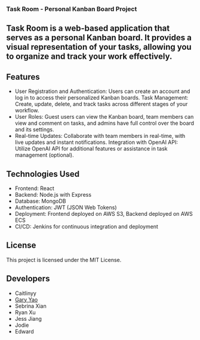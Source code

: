 ### Task Room - Personal Kanban Board Project

## Task Room is a web-based application that serves as a personal Kanban board. It provides a visual representation of your tasks, allowing you to organize and track your work effectively.

## Features

- User Registration and Authentication: Users can create an account and log in to access their personalized Kanban boards.
  Task Management: Create, update, delete, and track tasks across different stages of your workflow.
- User Roles: Guest users can view the Kanban board, team members can view and comment on tasks, and admins have full control over the board and its settings.
- Real-time Updates: Collaborate with team members in real-time, with live updates and instant notifications.
  Integration with OpenAI API: Utilize OpenAI API for additional features or assistance in task management (optional).

## Technologies Used

- Frontend: React
- Backend: Node.js with Express
- Database: MongoDB
- Authentication: JWT (JSON Web Tokens)
- Deployment: Frontend deployed on AWS S3, Backend deployed on AWS ECS
- CI/CD: Jenkins for continuous integration and deployment

## License
This project is licensed under the MIT License.

## Developers
- Caitlinyy
- [Gary Yao](https://github.com/GaryYa0)
- Sebrina Xian
- Ryan Xu
- Jess Jiang
- Jodie
- Edward
